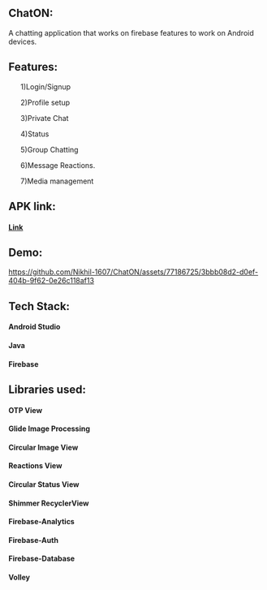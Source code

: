 <h2 align="centre"> ChatON: </h2>
A chatting application that works on firebase features to work on Android devices.

<h2 align="centre"> Features: </h2>
<ul>1)Login/Signup</ul>
<ul>2)Profile setup</ul>
<ul>3)Private Chat</ul>
<ul>4)Status</ul>
<ul>5)Group Chatting</ul>
<ul>6)Message Reactions.</ul>
<ul>7)Media management</ul>

<h2 align="centre"> APK link: </h2>

<a href="https://drive.google.com/drive/folders/1oapGSaUdzeYzDuXwG72Emmj7rd8-QwtD?usp=sharing"><h4>Link</h4></a>

<h2 align="centre"> Demo: </h2>

https://github.com/Nikhil-1607/ChatON/assets/77186725/3bbb08d2-d0ef-404b-9f62-0e26c118af13


<h2 align="centre"> Tech Stack: </h2>
<h4>Android Studio</h4>
<h4>Java</h4>
<h4>Firebase</h4>

<h2 align="centre"> Libraries used: </h2>
<h4>OTP View</h4>
<h4>Glide Image Processing</h4>
<h4>Circular Image View</h4>
<h4>Reactions View</h4>
<h4>Circular Status View</h4>
<h4>Shimmer RecyclerView</h4>
<h4>Firebase-Analytics</h4>
<h4>Firebase-Auth</h4>
<h4>Firebase-Database</h4>
<h4>Volley</h4>

